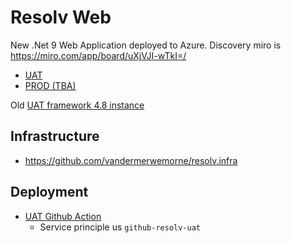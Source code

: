 # Resolv Web
New .Net 9 Web Application deployed to Azure. Discovery miro is https://miro.com/app/board/uXjVJI-wTkI=/

- [UAT](https://resolv-uat.yellowglacier-f378f1b4.southafricanorth.azurecontainerapps.io/)
- [PROD (TBA)]()

Old [UAT framework 4.8 instance](https://resolveuatappservice-fzgkadgecrdffme9.southafricanorth-01.azurewebsites.net/)

## Infrastructure
- https://github.com/vandermerwemorne/resolv.infra

## Deployment
- [UAT Github Action](https://github.com/vandermerwemorne/resolv.web/actions/workflows/uat-deploy-app.yaml)
  - Service principle us `github-resolv-uat`
